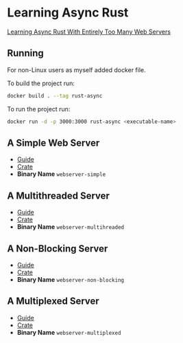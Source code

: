 # Learning Async Rust
[Learning Async Rust With Entirely Too Many Web Servers](https://ibraheem.ca/posts/too-many-web-servers/)

## Running
For non-Linux users as myself added docker file.

To build the project run:
```bash
docker build . --tag rust-async
```

To run the project run:
```bash
docker run -d -p 3000:3000 rust-async <executable-name>
```

## A Simple Web Server
- [Guide](https://ibraheem.ca/posts/too-many-web-servers/#a-simple-web-server)
- [Crate](./crates/webserver-simple/)
- **Binary Name** `webserver-simple`

## A Multithreaded Server
- [Guide](https://ibraheem.ca/posts/too-many-web-servers/#a-multithreaded-server)
- [Crate](./crates/webserver-multihreaded/)
- **Binary Name** `webserver-multihreaded`

## A Non-Blocking Server
- [Guide](https://ibraheem.ca/posts/too-many-web-servers/#a-non-blocking-server)
- [Crate](./crates/webserver-non-blocking/)
- **Binary Name** `webserver-non-blocking`

## A Multiplexed Server
- [Guide](https://ibraheem.ca/posts/too-many-web-servers/#a-multiplexed-server)
- [Crate](./crates/webserver-multiplexed/)
- **Binary Name** `webserver-multiplexed`
